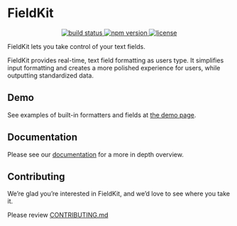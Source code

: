 # FieldKit

<p align="center">
  <a href="https://travis-ci.org/square/field-kit">
    <img src="https://travis-ci.org/square/field-kit.svg?branch=master"
         alt="build status">
  </a>
  <a href="https://npmjs.org/package/field-kit">
    <img src="https://img.shields.io/npm/v/field-kit.svg"
         alt="npm version">
  </a>
  <a href="https://github.com/square/field-kit/blob/master/LICENSE">
    <img src="https://img.shields.io/npm/l/field-kit.svg"
         alt="license">
  </a>
</p>

FieldKit lets you take control of your text fields.

FieldKit provides real-time, text field formatting as users type. It simplifies input formatting and creates a more polished experience for users, while outputting standardized data.

## Demo
See examples of built-in formatters and fields at [the demo page][demo-page].

## Documentation
Please see our [documentation][docs] for a more in depth overview.

## Contributing
We’re glad you’re interested in FieldKit, and we’d love to see where you take it.

Please review [CONTRIBUTING.md][contributing]

[demo-page]: http://square.github.io/field-kit
[docs]: https://github.com/square/field-kit/wiki
[contributing]: https://github.com/square/field-kit/blob/master/CONTRIBUTING.md
